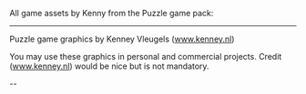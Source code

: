  All game assets by Kenny from the Puzzle game pack:
 
 
 ---

Puzzle game graphics by Kenney Vleugels (www.kenney.nl)

You may use these graphics in personal and commercial projects.
Credit (www.kenney.nl) would be nice but is not mandatory.

 --